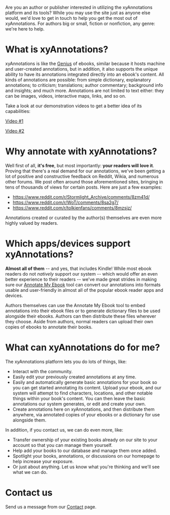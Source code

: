 Are you an author or publisher interested in utilizing the xyAnnotations platform and its tools? While you may use the site just as anyone else would, we'd love to get in touch to help you get the most out of xyAnnotations. For authors big or small, fiction or nonfiction, any genre: we're here to help.

# What is xyAnnotations?

xyAnnotations is like the [Genius](https://genius.com) of ebooks, similar because it hosts machine and user-created annotations, but in addition, it also supports the unique ability to have its annotations integrated directly into an ebook's content. All kinds of annotations are possible: from simple dictionary, explanatory annotations; to criticism; translations; author commentary; background info and insights; and much more. Annotations are not limited to text either: they can be images, videos, interactive maps, links, and so on.

Take a look at our demonstration videos to get a better idea of its capabilities:

[Video #1](https://youtu.be/0xbucbG6R1U "xy:video:youtube")

[Video #2](https://youtu.be/5bjqJL1qDiw "xy:video:youtube")

# Why annotate with xyAnnotations?

Well first of all, **it's free**, but most importantly: **your readers will love it**. Proving that there's a real demand for our annotations, we've been getting a lot of positive and constructive feedback on Reddit, Wikia, and numerous other forums. We post often around those aforementioned sites, bringing in tens of thousands of views for certain posts. Here are just a few examples:

- https://www.reddit.com/r/Stormlight_Archive/comments/8zm41d/
- https://www.reddit.com/r/WoT/comments/8sa2g7/
- https://www.reddit.com/r/tolkienfans/comments/8mzsjz/

Annotations created or curated by the author(s) themselves are even more highly valued by readers.

# Which apps/devices support xyAnnotations?

**Almost all of them** -- and yes, that includes Kindle! While most ebook readers do not _natively_ support our system -- which would offer an even better experience to their readers -- we've made great strides in making sure our [Annotate My Ebook](https://annotations.xyfir.com/annotate-my-ebook) tool can convert our annotations into formats usable and user-friendly in almost all of the popular ebook reader apps and devices.

Authors themselves can use the Annotate My Ebook tool to embed annotations into their ebook files or to generate dictionary files to be used alongside their ebooks. Authors can then distribute these files wherever they choose. Aside from authors, normal readers can upload their own copies of ebooks to annotate their books.

# What can xyAnnotations do for me?

The xyAnnotations platform lets you do lots of things, like:

- Interact with the community.
- Easily edit your previously created annotations at any time.
- Easily and automatically generate basic annotations for your book so you can get started annotating its content. Upload your ebook, and our system will attempt to find characters, locations, and other notable things within your book's content. You can then leave the basic annotations our system generates, or edit and create your own.
- Create annotations here on xyAnnotations, and then distribute them anywhere, via annotated copies of your ebooks or a dictionary for use alongside them.

In addition, if you contact us, we can do even more, like:

- Transfer ownership of your existing books already on our site to your account so that you can manage them yourself.
- Help add your books to our database and manage them once added.
- Spotlight your books, annotations, or discussions on our homepage to help increase your exposure.
- Or just about anything. Let us know what you're thinking and we'll see what we can do.

# Contact us

Send us a message from our [Contact](https://www.xyfir.com/contact) page.

